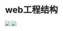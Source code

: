 # web工程结构  
<img src = "https://s26.postimg.cc/43wgj1r6h/2018-08-02_1.17.59.png">
<img src = "https://s26.postimg.cc/xj24s1o09/2018-08-02_1.14.03.png">  
